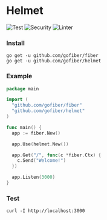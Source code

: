 # Helmet

![Test](https://github.com/gofiber/helmet/workflows/Test/badge.svg)
![Security](https://github.com/gofiber/helmet/workflows/Security/badge.svg)
![Linter](https://github.com/gofiber/helmet/workflows/Linter/badge.svg)

### Install
```
go get -u github.com/gofiber/fiber
go get -u github.com/gofiber/helmet
```
### Example
```go
package main

import (
  "github.com/gofiber/fiber"
  "github.com/gofiber/helmet"
)

func main() {
  app := fiber.New()

  app.Use(helmet.New())

  app.Get("/", func(c *fiber.Ctx) {
    c.Send("Welcome!")
  })

  app.Listen(3000)
}
```
### Test
```curl
curl -I http://localhost:3000
```
